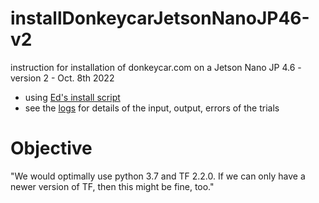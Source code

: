 # installDonkeycarJetsonNanoJP46-v2
instruction for installation of  donkeycar.com on a Jetson Nano JP 4.6 - version 2 - Oct. 8th 2022

- using [Ed's install script](https://github.com/autorope/donkeycar/tree/990-jetson-nano-install-script)
- see the [logs](logs) for details of the input, output, errors of the trials 

# Objective
"We would optimally use python 3.7 and TF 2.2.0. If we can only have a newer version of TF, then this might be fine, too."
